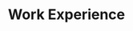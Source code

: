 ---
layout: collection
title: "Work Experience"
collection: workexperience
permalink: /workexperience/
---